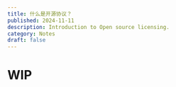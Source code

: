 ```yaml
---
title: 什么是开源协议？
published: 2024-11-11
description: Introduction to Open source licensing.
category: Notes
draft: false
---
```

# WIP